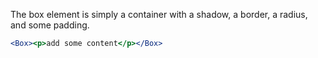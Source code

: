 The box element is simply a container with a shadow, a border, a radius, and some padding.

```jsx
<Box><p>add some content</p></Box>
```